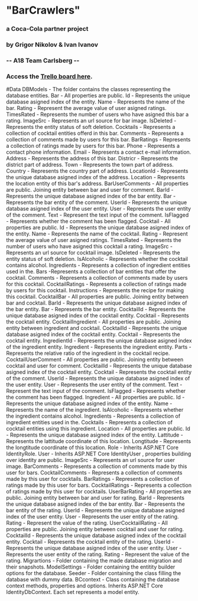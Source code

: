 # "BarCrawlers" 
### a Coca-Cola partner project
### by Grigor Nikolov & Ivan Ivanov 
### -- A18 Team Carlsberg --

### Access the [Trello board here](https://trello.com/b/7qJ5V83k/coca-cola-project "Trello board").
  


#Data
    DBModels - The folder contains the classes representing the database entities.
        Bar - All properties are public. 
            Id - Represents the unique database asigned index of the entity.
            Name - Represents the name of the bar.
            Rating - Represent the average value of user asigned ratings.
            TimesRated - Represents the number of users who have asigned this bar a rating.
            ImageSrc - Represents an url source for bar image.
            IsDeleted - Represents the entity status of soft deletion.
            Cocktails - Represents a collection of cocktail entities offerd in this bar.
            Comments - Represents a collection of comments made by users for this bar.
            BarRatings - Represents a collection of ratings made by users for this bar.
            Phone - Represents a contact phone information.
            Email - Represents a contact e-mail information.
            Address - Represents the address of this bar.
            Districr - Represents the district part of address.
            Town - Represents the town part of address.
            Country - Represents the country part of address.
            LocationId - Represents the unique database asigned index of the address.
            Location - Represents the location entity of this bar's address. 
        BarUserComments - All properties are public. Joining entity between bar and user for comment.
            BarId - Represents the unique database asigned index of the bar entity.
            Bar - Represents the bar entity of the comment.
            UserId - Represents the unique database asigned index of the user entity.
            User - Represents the user entity of the comment.
            Text - Represent the text input of the comment.
            IsFlagged - Represents whether the comment has been flagged.
        Cocktail - All properties are public.
            Id - Represents the unique database asigned index of the entity.
            Name - Represents the name of the cocktail.
            Rating - Represent the average value of user asigned ratings.
            TimesRated - Represents the number of users who have asigned this cocktail a rating.
            ImageSrc - Represents an url source for cocktail image.
            IsDeleted - Represents the entity status of soft deletion.
            IsAlcoholic - Represents whether the cocktail contains alcohol.
            Ingredients - Represents a collection of ingredient entities used in the.
            Bars -Represents a collection of bar entities that offer the cocktail.
            Comments - Represents a collection of comments made by users for this cocktail.
            CocktailRatings - Represents a collection of ratings made by users for this cocktail.
            Instructions - Represents the recipe for making this cocktail.
        CocktailBar - All properties are public. Joining entity between bar and cocktail.
            BarId - Represents the unique database asigned index of the bar entity.
            Bar - Represents the bar entity.
            CocktailId - Represents the unique database asigned index of the cocktail entity.
            Cocktail - Represents the cocktail entity.
        CocktailIngredient - All properties are public. Joining entity between ingredient and cocktail.
            CocktailId - Represents the unique database asigned index of the cocktail entity.
            Cocktail - Represents the cocktail entity.
            IngredientId - Represents the unique database asigned index of the ingredient entity.
            Ingredient - Represents the ingredient entity.
            Parts - Represents the relative ratio of the ingredient in the cocktail recipe.
        CocktailUserComment - All properties are public. Joining entity between cocktail and user for comment.
            CocktailId - Represents the unique database asigned index of the cocktail entity.
            Cocktail - Represents the cocktail entity of the comment.
            UserId - Represents the unique database asigned index of the user entity.
            User - Represents the user entity of the comment.
            Text - Represent the text input of the comment.
            IsFlagged - Represents whether the comment has been flagged.
        Ingredient - All properties are public.
            Id - Represents the unique database asigned index of the entity.
            Name - Represents the name of the ingredient.
            IsAlcoholic - Represents whether the ingredient contains alcohol.
            Ingredients - Represents a collection of ingredient entities used in the.
            Cocktails - Represents a collection of cocktail entities using this ingredient.
        Location - All properties are public.
            Id - Represents the unique database asigned index of the entity.
            Lattitude - Represents the lattitude coordinate of this location.
            Longtitude - Represents the longtitude coordinate of this location.
        Role - Inherits ASP.NET Core IdentityRole.
        User - Inherits ASP.NET Core IdentityUser , properties building over identity are public.
            ImageSrc - Represents an url source for user image.
            BarComments - Represents a collection of comments made by this user for bars.
            CocktailComments - Represents a collection of comments made by this user for cocktails.
            BarRatings - Represents a collection of ratings made by this user for bars.
            CocktailRatings - Represents a collection of ratings made by this user for cocktails.
        UserBarRating - All properties are public. Joining entity between bar and user for rating.
            BarId - Represents the unique database asigned index of the bar entity.
            Bar - Represents the bar entity of the rating.
            UserId - Represents the unique database asigned index of the user entity.
            User - Represents the user entity of the rating.
            Rating - Represent the value of the rating.
        UserCocktailRating - All properties are public. Joining entity between cocktail and user for rating.
            CocktailId - Represents the unique database asigned index of the cocktail entity.
            Cocktail - Represents the cocktail entity of the rating.
            UserId - Represents the unique database asigned index of the user entity.
            User - Represents the user entity of the rating.
            Rating - Represent the value of the rating.
    Migrartions - Folder containing the made database migration and their snapshots.
    ModelSettings - Folder containing the entitity builder options for the database.
    Seeder - Folder containing the class filling the database with dummy data.
    BCcontext - Class containing the database context methods, properties and options. Inherits ASP.NET Core IdentityDbContext. Each set represents a model entity.
